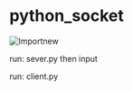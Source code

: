 # python_socket

![Importnew](https://github.com/rongtian/scoket/blob/master/python_socket.gif?raw=true)

run: sever.py
then input 

run: client.py
